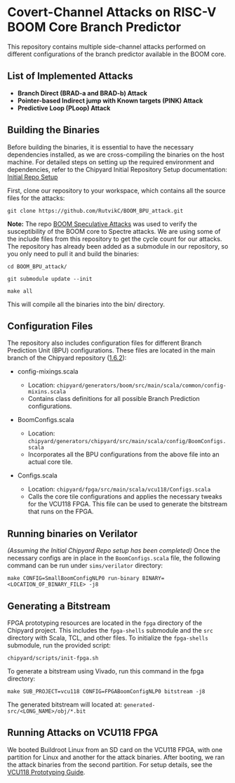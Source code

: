 # Covert-Channel Attacks on RISC-V BOOM Core Branch Predictor

This repository contains multiple side-channel attacks performed on different configurations of the branch predictor available in the BOOM core.

## List of Implemented Attacks

- **Branch Direct (BRAD-a and BRAD-b) Attack**
- **Pointer-based Indirect jump with Known targets (PINK) Attack**
- **Predictive Loop (PLoop) Attack**

## Building the Binaries

Before building the binaries, it is essential to have the necessary dependencies installed, as we are cross-compiling the binaries on the host machine. For detailed steps on setting up the required environment and dependencies, refer to the Chipyard Initial Repository Setup documentation: [Initial Repo Setup](https://chipyard.readthedocs.io/en/1.6.2/Chipyard-Basics/Initial-Repo-Setup.html)

First, clone our repository to your workspace, which contains all the source files for the attacks:

`git clone https://github.com/RutvikC/BOOM_BPU_attack.git`

**Note:** The repo [BOOM Speculative Attacks](https://github.com/riscv-boom/boom-attacks/tree/master?tab=readme-ov-file#boom-speculative-attacks) was used to verify the susceptibility of the BOOM core to Spectre attacks. We are using some of the include files from this repository to get the cycle count for our attacks. The repository has already been added as a submodule in our repository, so you only need to pull it and build the binaries:

`cd BOOM_BPU_attack/`

`git submodule update --init`

`make all`

This will compile all the binaries into the bin/ directory.

## Configuration Files

The repository also includes configuration files for different Branch Prediction Unit (BPU) configurations. These files are located in the main branch of the Chipyard repository ([1.6.2](https://github.com/ucb-bar/chipyard/tree/1.6.2)):

* config-mixings.scala
    * Location: `chipyard/generators/boom/src/main/scala/common/config-mixins.scala`
    * Contains class definitions for all possible Branch Prediction configurations.

* BoomConfigs.scala
    * Location: `chipyard/generators/chipyard/src/main/scala/config/BoomConfigs.scala`
    * Incorporates all the BPU configurations from the above file into an actual core tile.

* Configs.scala
    * Location: `chipyard/fpga/src/main/scala/vcu118/Configs.scala`
    * Calls the core tile configurations and applies the necessary tweaks for the VCU118 FPGA. This file can be used to generate the bitstream that runs on the FPGA.

## Running binaries on Verilator

*(Assuming the Initial Chipyard Repo setup has been completed)*
Once the necessary configs are in place in the `BoomConfigs.scala` file, the following command can be run under `sims/verilator` directory:

`make CONFIG=SmallBoomConfigNLP0 run-binary BINARY=<LOCATION_OF_BINARY_FILE> -j8`

## Generating a Bitstream

FPGA prototyping resources are located in the `fpga` directory of the Chipyard project. This includes the `fpga-shells` submodule and the `src` directory with Scala, TCL, and other files. To initialize the `fpga-shells` submodule, run the provided script:

`chipyard/scripts/init-fpga.sh`

To generate a bitstream using Vivado, run this command in the fpga directory:

`make SUB_PROJECT=vcu118 CONFIG=FPGABoomConfigNLP0 bitstream -j8`

The generated bitstream will located at: `generated-src/<LONG_NAME>/obj/*.bit`

## Running Attacks on VCU118 FPGA

We booted Buildroot Linux from an SD card on the VCU118 FPGA, with one partition for Linux and another for the attack binaries. After booting, we ran the attack binaries from the second partition. For setup details, see the [VCU118 Prototyping Guide](https://chipyard.readthedocs.io/en/1.6.2/Prototyping/VCU118.html).
